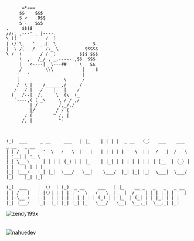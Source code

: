   ```  
        =*===                                                                  
       $$- - $$$
       $ <    D$$
       $ -   $$$
 ,     $$$$  |
///; ,---' _ |----.
 \ )(           /  )
 | \/ \.   '  _.|  \              $
 |  \ /(   /    /\_ \          $$$$$
  \ /  (       / /  )         $$$ $$$
       (  ,   /_/ ,`_,-----.,$$  $$$
       |   <----|  \---##     \   $$
       /         \\\           |    $
      '   '                    |
      |                 \      /
      /  \_|    /______,/     /
     /   / |   /    |   |    /
    (   /--|  /.     \  (\  (_
     `----,( ( _\     \ / / ,/
           | /        /,_/,/
          _|/        / / (
         / (        ^-/, |
        /, |          ^-   
  
  
  
 (_)  ___     _ __     ___   | |_    | | | |  _ __   (_)   ___    ___    _ __   _ __         
 | | / __|   | '_ \   / _ \  | __|   | | | | | '_ \  | |  / __|  / _ \  | '__| | '_ \ 
 | | \__ \   | | | | | (_) | | |_    | |_| | | | | | | | | (__  | (_) | | |    | | | |
 |_| |___/   |_| |_|  \___/   \__|    \___/  |_| |_| |_|  \___|  \___/  |_|    |_| |_|

 (_)  ___    |  \/  | (_)  _ __     ___   | |_    __ _   _   _   _ __ 
 | | / __|   | |\/| | | | | '_ \   / _ \  | __|  / _` | | | | | | '__|
 | | \__ \   | |  | | | | | | | | | (_) | | |_  | (_| | | |_| | | |   
 |_| |___/   |_|  |_| |_| |_| |_|  \___/   \__|  \__,_|  \__,_| |_| 
 
 ```
 
 
 
 
<!-- ![nahuedev's github stats](https://github-readme-stats.vercel.app/api?username=nahuedev&theme=merko&show_icons=true) -->

<div><img align="center" src="https://github-readme-stats.vercel.app/api/top-langs/?username=nahuedev&layout=compact&hide=html" alt="zendy199x" /></div>
<br />
<br />
<div><img align="center" src="https://github-readme-stats.vercel.app/api?username=nahuedev&show_icons=true" alt="nahuedev" /></div>
 
 
 
 
 
 
 
 
